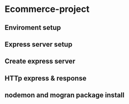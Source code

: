 # Ecommerce-project

## Enviroment setup

## Express server setup
## Create express server
## HTTp express & response
## nodemon and mogran package install